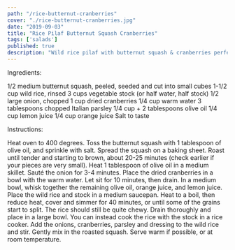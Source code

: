 ```yaml
---
path: "/rice-butternut-cranberries"
cover: "./rice-butternut-cranberries.jpg"
date: "2019-09-03"
title: "Rice Pilaf Butternut Squash Cranberries"
tags: ['salads']
published: true
description: "Wild rice pilaf with butternut squash & cranberries perfect for Fall"
---
```


Ingredients:

1/2 medium butternut squash, peeled, seeded and cut into small cubes
1-1/2 cup wild rice, rinsed
3 cups vegetable stock (or half water, half stock)
1/2 large onion, chopped
1 cup dried cranberries
1/4 cup warm water
3 tablespoons chopped Italian parsley
1/4 cup + 2 tablespoons olive oil
1/4 cup lemon juice
1/4 cup orange juice
Salt to taste

Instructions:

Heat oven to 400 degrees.
Toss the butternut squash with 1 tablespoon of olive oil, and sprinkle with salt. Spread the squash on a baking sheet. Roast until tender and starting to brown, about 20-25 minutes (check earlier if your pieces are very small).
Heat 1 tablespoon of olive oil in a medium skillet. Sauté the onion for 3-4 minutes.
Place the dried cranberries in a bowl with the warm water. Let sit for 10 minutes, then drain.
In a medium bowl, whisk together the remaining olive oil, orange juice, and lemon juice.
Place the wild rice and stock in a medium saucepan. Heat to a boil, then reduce heat, cover and simmer for 40 minutes, or until some of the grains start to split. The rice should still be quite chewy. Drain thoroughly and place in a large bowl. You can instead cook the rice with the stock in a rice cooker.
Add the onions, cranberries, parsley and dressing to the wild rice and stir. Gently mix in the roasted squash. Serve warm if possible, or at room temperature.